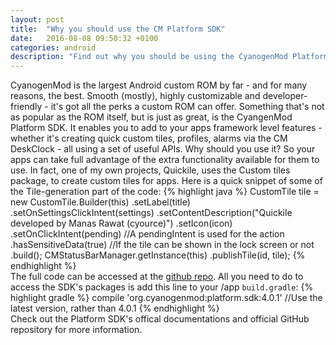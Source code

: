 ```yaml
---
layout: post
title:  "Why you should use the CM Platform SDK"
date:   2016-08-08 09:50:32 +0100
categories: android
description: "Find out why you should be using the CyanogenMod Platform SDK to develop apps"
---
```

CyanogenMod is the largest Android custom ROM by far - and for many reasons, the best. Smooth (mostly), highly customizable and developer-friendly - it's got all the perks a custom ROM can offer. Something that's not as popular as the ROM itself, but is just as great, is the CyangenMod Platform SDK. It enables you to add to your apps framework level features - whether it's creating quick custom tiles, profiles, alarms via the CM DeskClock - all using a set of useful APIs. Why should you use it? So your apps can take full advantage of the extra functionality available for them to use. In fact, one of my own projects, Quickile, uses the Custom tiles package, to create custom tiles for apps. Here is a quick snippet of some of the Tile-generation part of the code:
{% highlight java %}
CustomTile tile = new CustomTile.Builder(this)
    .setLabel(title)
    .setOnSettingsClickIntent(settings)
    .setContentDescription("Quickile developed by Manas Rawat (cyource)")
    .setIcon(icon)
    .setOnClickIntent(pending) //A pendingIntent is used for the action
    .hasSensitiveData(true) //If the tile can be shown in the lock screen or not
    .build();
CMStatusBarManager.getInstance(this)
    .publishTile(id, tile);
{% endhighlight %}
<br>
The full code can be accessed at the <a href="https://github.com/cyource/cyapps_Quickile">github repo</a>. All you need to do to access the SDK's packages is add this line to your /app ```build.gradle```:
{% highlight gradle %}
compile 'org.cyanogenmod:platform.sdk:4.0.1' //Use the latest version, rather than 4.0.1
{% endhighlight %}
<br>
Check out the Platform SDK's offical documentations and official GitHub repository for more information.